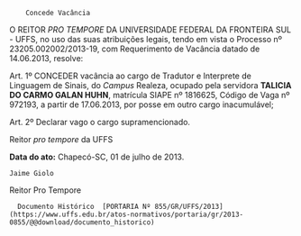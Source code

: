         Concede Vacância  

O REITOR *PRO TEMPORE* DA UNIVERSIDADE FEDERAL DA FRONTEIRA SUL - UFFS, no uso das suas atribuições legais, tendo em vista o Processo nº 23205.002002/2013-19, com Requerimento de Vacância datado de 14.06.2013, resolve:

 Art. 1º CONCEDER vacância ao cargo de Tradutor e Interprete de Linguagem de Sinais, do *Campus* Realeza, ocupado pela servidora **TALICIA DO CARMO GALAN HUHN**, matrícula SIAPE nº 1816625, Código de Vaga nº 972193, a partir de 17.06.2013, por posse em outro cargo inacumulável;

 Art. 2º Declarar vago o cargo supramencionado.

 Reitor *pro tempore* da UFFS

  

   **Data do ato:** Chapecó-SC, 01 de julho de 2013.   
 

    Jaime Giolo   
 Reitor Pro Tempore 

      Documento Histórico  [PORTARIA Nº 855/GR/UFFS/2013](https://www.uffs.edu.br/atos-normativos/portaria/gr/2013-0855/@@download/documento_historico)     
      